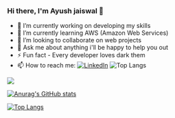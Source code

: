 ### Hi there, I'm Ayush jaiswal 👋

<!--
**Ayushjaisgit/Ayushjaisgit** is a ✨ _special_ ✨ repository because its `README.md` (this file) appears on your GitHub profile.

Here are some ideas to get you started:

- 🔭 I’m currently working on ...
- 🌱 I’m currently learning ...
- 👯 I’m looking to collaborate on ...
- 🤔 I’m looking for help with ...
- 💬 Ask me about ...
- 📫 How to reach me: ...
- 😄 Pronouns: ...
- ⚡ Fun fact: ...
-->
  
<!--   ![image]({https://img.shields.io/badge/MongoDB-4EA94B?style=for-the-badge&logo=mongodb&logoColor=white}) -->
 - 🔭 I’m currently working on developing my skills
 - 🌱 I’m currently learning AWS (Amazon Web Services)
 - 👯 I’m looking to collaborate on web projects  
 - 💬 Ask me about anything i'll be happy to help you out
 - ⚡ Fun fact - Every developer loves dark them
 - 📫 How to reach me: [![LinkedIn](https://img.shields.io/badge/LinkedIn-0077B5?style=for-the-badge&logo=linkedin&logoColor=white)](https://www.linkedin.com/in/ayush-jaiswal-2a8238221?lipi=urn%3Ali%3Apage%3Ad_flagship3_profile_view_base_contact_details%3B9WnTPXCNRr2XezPh1D7Zbw%3D%3D)
 ![Top Langs](https://img.shields.io/badge/LinkedIn-0077B5?style=for-the-badge&logo=instagram&logoColor=white)

![](https://komarev.com/ghpvc/?username=Ayushjaisgit)

[![Anurag's GitHub stats](https://github-readme-stats.vercel.app/api?username=Ayushjaisgit&rank_icon=github&theme=tokyonight)](https://github.com/Ayushjaisgit/github-readme-stats) 


[![Top Langs](https://github-readme-stats.vercel.app/api/top-langs/?username=Ayushjaisgit&show_icons=true&theme=tokyonight&layout=donut-vertical)](https://github.com/Ayushjaisgit/github-readme-stats)
